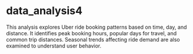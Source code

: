 # data_analysis4
This analysis explores Uber ride booking patterns based on time, day, and distance. It identifies peak booking hours, popular days for travel, and common trip distances. Seasonal trends affecting ride demand are also examined to understand user behavior.
